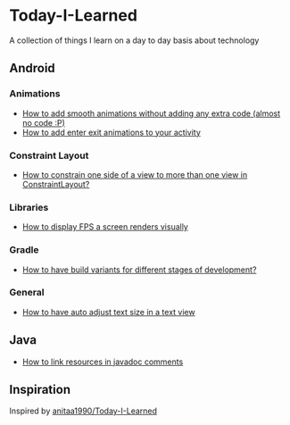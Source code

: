 # Today-I-Learned
A collection of things I learn on a day to day basis about technology

## Android

### Animations
- [How to add smooth animations without adding any extra code (almost no code :P)](android/animations/basics.md)
- [How to add enter exit animations to your activity](android/animations/content-transitions.md)

### Constraint Layout
- [How to constrain one side of a view to more than one view in ConstraintLayout?](android/constraint-layout/barriers.md)

### Libraries
- [How to display FPS a screen renders visually](android/libraries/TinyDancer.md)

### Gradle
- [How to have build variants for different stages of development?](android/gradle/build-variant.md)

### General
- [How to have auto adjust text size in a text view](android/general/autotextsize.md)

## Java
- [How to link resources in javadoc comments](java/linking-resources-in-javadoc-comments.md)


## Inspiration
Inspired by [anitaa1990/Today-I-Learned](https://github.com/anitaa1990/Today-I-Learned)

